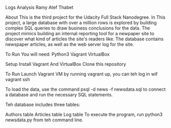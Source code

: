 Logs Analysis
Ramy Atef Thabet

About
This is the third project for the Udacity Full Stack Nanodegree.
In This project, a large database with over a million rows is explored by building complex SQL queries to draw business conclusions for the data.
The project mimics building an internal reporting tool for a newpaper site to discover what kind of articles the site's readers like.
The database contains newspaper articles, as well as the web server log for the site.

To Run
You will need:
Python3
Vagrant
VirtualBox

Setup
Install Vagrant And VirtualBox
Clone this repository

To Run
Launch Vagrant VM by running vagrant up, you can teh log in wif vagrant ssh

To load the data, use the command psql -d news -f newsdata.sql to connect a database and run the necessary SQL statements.

Teh database includes three tables:

Authors table
Articles table
Log table
To execute the program, run python3 newsdata.py from teh command line.